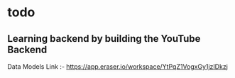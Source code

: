 # todo

## Learning  backend by building the YouTube Backend

Data Models Link :- https://app.eraser.io/workspace/YtPqZ1VogxGy1jzIDkzj